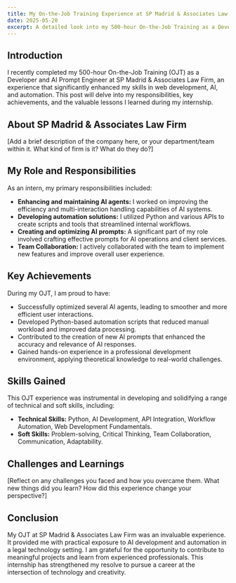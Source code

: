 ```yaml
---
title: My On-the-Job Training Experience at SP Madrid & Associates Law Firm
date: 2025-05-20
excerpt: A detailed look into my 500-hour On-the-Job Training as a Developer and AI Prompt Engineer at SP Madrid & Associates Law Firm, highlighting key achievements and skills gained.
---
```


## Introduction

I recently completed my 500-hour On-the-Job Training (OJT) as a Developer and AI Prompt Engineer at SP Madrid & Associates Law Firm, an experience that significantly enhanced my skills in web development, AI, and automation. This post will delve into my responsibilities, key achievements, and the valuable lessons I learned during my internship.

## About SP Madrid & Associates Law Firm

[Add a brief description of the company here, or your department/team within it. What kind of firm is it? What do they do?]

## My Role and Responsibilities

As an intern, my primary responsibilities included:

*   **Enhancing and maintaining AI agents:** I worked on improving the efficiency and multi-interaction handling capabilities of AI systems.
*   **Developing automation solutions:** I utilized Python and various APIs to create scripts and tools that streamlined internal workflows.
*   **Creating and optimizing AI prompts:** A significant part of my role involved crafting effective prompts for AI operations and client services.
*   **Team Collaboration:** I actively collaborated with the team to implement new features and improve overall user experience.

## Key Achievements

During my OJT, I am proud to have:

*   Successfully optimized several AI agents, leading to smoother and more efficient user interactions.
*   Developed Python-based automation scripts that reduced manual workload and improved data processing.
*   Contributed to the creation of new AI prompts that enhanced the accuracy and relevance of AI responses.
*   Gained hands-on experience in a professional development environment, applying theoretical knowledge to real-world challenges.

## Skills Gained

This OJT experience was instrumental in developing and solidifying a range of technical and soft skills, including:

*   **Technical Skills:** Python, AI Development, API Integration, Workflow Automation, Web Development Fundamentals.
*   **Soft Skills:** Problem-solving, Critical Thinking, Team Collaboration, Communication, Adaptability.

## Challenges and Learnings

[Reflect on any challenges you faced and how you overcame them. What new things did you learn? How did this experience change your perspective?]

## Conclusion

My OJT at SP Madrid & Associates Law Firm was an invaluable experience. It provided me with practical exposure to AI development and automation in a legal technology setting. I am grateful for the opportunity to contribute to meaningful projects and learn from experienced professionals. This internship has strengthened my resolve to pursue a career at the intersection of technology and creativity. 